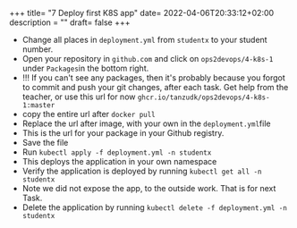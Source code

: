 +++
title= "7 Deploy first K8S app"
date= 2022-04-06T20:33:12+02:00
description = ""
draft= false
+++

- Change all places in `deployment.yml` from `studentx` to your student number.
- Open your repository in `github.com` and click on `ops2devops/4-k8s-1` under `Packages`in the bottom right.
- !!! If you can't see any packages, then it's probably because you forgot to commit and push your git changes, after each task. Get help from the teacher, or use this url for now `ghcr.io/tanzudk/ops2devops/4-k8s-1:master`
- copy the entire url after `docker pull`
- Replace the url after image, with your own in the `deployment.yml`file
- This is the url for your package in your Github registry.
- Save the file
- Run `kubectl apply -f deployment.yml -n studentx`
- This deploys the application in your own namespace
- Verify the application is deployed by running `kubectl get all -n studentx`
- Note we did not expose the app, to the outside work. That is for next Task.
- Delete the application by running `kubectl delete -f deployment.yml -n studentx`

